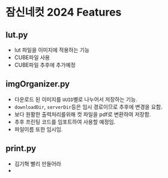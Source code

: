 # 잠신네컷 2024 Features

## lut.py
 - lut 파일을 이미지에 적용하는 기능
 - CUBE파일 사용
 - CUBE파일 추후에 추가예정

## imgOrganizer.py

 - 다운로드 된 이미지를 ```UUID```별로 나누어서 저장하는 기능.
 - ```downloadDir```, ```serverDir```등은 임시 경로이므로 추후에 변경을 요함.
 - 보다 원활한 출력처리를위해 컷 파일을 pdf로 변환하여 저장함.
 - 추후 프린팅 코드를 임포트하여 사용할 예정임.
 - 파일이름 또한 임시임.

## print.py

 - 김기혁 빨리 만들어라
 - 